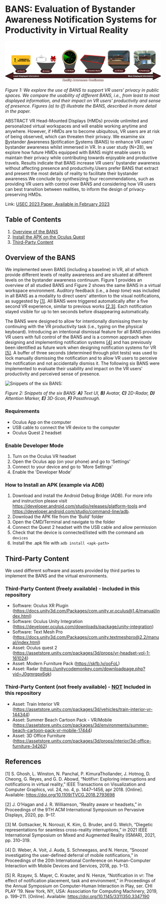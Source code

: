# BANS: Evaluation of Bystander Awareness Notification Systems for Productivity in Virtual Reality

![We explore the use of BANS to support VR users' privacy in public spaces.](/Figures/FinalTeaser.png?raw=true "We explore the use of BANS to support VR users' privacy in public spaces.")

*Figure 1: We explore the use of BANS to support VR users' privacy in public spaces. We compare the usability of different BANS, i.e., from least to most displayed information, and their impact on VR users' productivity and sense of presence. Figures (a) to (f) illustrate the BANS, described in more detail in the paper.*

ABSTRACT VR Head-Mounted Displays (HMDs) provide unlimited and personalized virtual workspaces and will enable working anytime and anywhere. However, if HMDs are to become ubiquitous, VR users are at risk of being observed, which can threaten their privacy. We examine six <ins>B</ins>ystander <ins>A</ins>wareness <ins>N</ins>otification <ins>S</ins>ystems (BANS) to enhance VR users' bystander awareness whilst immersed in VR. In a user study (N=28), we explore how future HMDs equipped with BANS might enable users to maintain their privacy while contributing towards enjoyable and productive travels. Results indicate that BANS increase VR users' bystander awareness without affecting presence and productivity.Users prefer BANS that extract and present the most details of reality to facilitate their bystander awareness.We conclude by synthesizing four recommendations, such as providing VR users with control over BANS and considering how VR users can best transition between realities, to inform the design of privacy-preserving HMDs. 

Link:  [USEC 2023 Paper, Available in February 2023](https://dx.doi.org/10.14722/usec.2023.234566)

## Table of Contents
1. [Overview of the BANS](#overview-of-the-bans)
2. [Install the APK on the Oculus Quest](#install-the-apk-on-the-oculus-quest)
3. [Third-Party Content](#third-party-content)


## Overview of the BANS
We implemented seven BANS (including a baseline) in VR, all of which provide different levels of reality awareness and are situated at different levels on the bystander awareness continuum. Figure 1 provides an overview of all studied BANS and Figure 2 shows the same BANS in a virtual workspace environment. Auditory feedback (i.e., a *beep tone*) was included in all BANS as a modality to direct users' attention to the visual notifications, as suggested by [[1]](#references). All BANS were triggered automatically after a five second VR experience, similar to previous works [[2,3]](#references). Each notification stayed visible for up to ten seconds before disappearing automatically. 

The BANS were designed to allow for intentionally dismissing them by continuing with the VR productivity task (i.e., typing on the physical keyboard). Introducing an intentional dismissal feature for all BANS provides VR users with full control of the BANS and is a common approach when designing and implementing notification systems [[4]](#references) and has previously been identified as future work when designing notification systems for VR [[5]](#references). A buffer of three seconds (determined through pilot tests) was used to lock manually dismissing the notification and to allow VR users to perceive the notification and not accidentally dismiss it. The following six BANS were implemented to evaluate their usability and impact on the VR users' productivity and perceived sense of presence. 


![Snippets of the six BANS:](/Figures/SnippetsHorizontal.png?raw=true "Workflows and Environments of Snippets of the six BANS:")

*Figure 2: Snippets of the six BANS: **A)** Text UI, **B)** Avatar, **C)** 2D-Radar, **D)** Attention Marker, **E)** 3D-Scan, **F)** Passthrough.*

### Requirements
* Oculus App on the computer
* USB cable to connect the VR device to the computer
* Oculus Quest 2 headset

### Enable Developer Mode
1. Turn on the Oculus VR headset
2. Open the Oculus app (on your phone) and go to 'Settings'
3. Connect to your device and go to 'More Settings'
4. Enable the 'Developer Mode'

### How to Install an APK (example via ADB)
1. Download and install the Android Debug Bridge (ADB). For more info and instruction please visit https://developer.android.com/studio/releases/platform-tools and https://developer.android.com/studio/command-line/adb.
2. Download the APK file from the 'Build' folder
3. Open the CMD/Terminal and navigate to the <platform-tools> folder
4. Connect the Quest 2 headset with the USB cable and allow permission
5. Check that the device is connected/listed with the command `adb devices`
6. Install the .apk file with `adb install <apk-path>`

## Third-Party Content
We used different software and assets provided by third parties to implement the BANS and the virtual environments.

### Third-Party Content (freely available) - Included in this repository
  
* Software: Oculus XR Plugin (https://docs.unity3d.com/Packages/com.unity.xr.oculus@1.4/manual/index.html)
* Software: Oculus Unity Integration (https://developer.oculus.com/downloads/package/unity-integration)
* Software: Text Mesh Pro (https://docs.unity3d.com/Packages/com.unity.textmeshpro@2.2/manual/index.html)
* Asset: Oculus quest 2 (https://assetstore.unity.com/packages/3d/props/vr-headset-vol-1-161024)
* Asset: Modern Furniture Pack (https://skfb.ly/ooFoL)
* Asset: Radar (https://unitycodemonkey.com/downloadpage.php?yid=J0gmrgpx6gk)

### Third-Party Content (not freely available) - <ins>NOT</ins> Included in this repository
* Asset: Train Interior VR (https://assetstore.unity.com/packages/3d/vehicles/train-interior-vr-144344)
* Asset: Summer Beach Cartoon Pack - VR/Mobile (https://assetstore.unity.com/packages/3d/environments/summer-beach-cartoon-pack-vr-mobile-17444)
* Asset: 3D Office Furniture (https://assetstore.unity.com/packages/3d/props/interior/3d-office-furniture-34262)
  
## References
[1] S. Ghosh, L. Winston, N. Panchal, P. KimuraThollander, J. Hotnog, D. Cheong, G. Reyes, and G. D. Abowd, “Notifivr: Exploring interruptions and notifications in virtual reality,” IEEE Transactions on Visualization and Computer Graphics, vol. 24, no. 4, p. 1447–1456, apr 2018. [Online]. Available: https://doi.org/10.1109/TVCG.2018.2793698  

[2] J. O’Hagan and J. R. Williamson, “Reality aware vr headsets,” in Proceedings of the 9TH ACM International Symposium on Pervasive Displays, 2020, pp. 9–17.

[3] M. Gottsacker, N. Norouzi, K. Kim, G. Bruder, and G. Welch, “Diegetic representations for seamless cross-reality interruptions,” in 2021 IEEE International Symposium on Mixed and Augmented Reality (ISMAR), 2021, pp. 310–319.

[4] D. Weber, A. Voit, J. Auda, S. Schneegass, and N. Henze, “Snooze! investigating the user-defined deferral of mobile notifications,” in Proceedings of the 20th International Conference on Human-Computer Interaction with Mobile Devices and Services, 2018, pp. 1–13.
  
[5] R. Rzayev, S. Mayer, C. Krauter, and N. Henze, “Notification in vr: The effect of notification placement, task and environment,” in Proceedings of the Annual Symposium on Computer-Human Interaction in Play, ser. CHI PLAY ’19. New York, NY, USA: Association for Computing Machinery, 2019, p. 199–211. [Online]. Available: https://doi.org/10.1145/3311350.3347190
